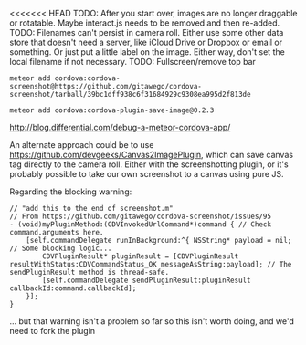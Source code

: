 <<<<<<< HEAD
TODO: After you start over, images are no longer draggable or rotatable. Maybe
interact.js needs to be removed and then re-added.
TODO: Filenames can't persist in camera roll. Either use some other data store that
doesn't need a server, like iCloud Drive or Dropbox or email or something. Or just
put a little label on the image. Either way, don't set the local filename if not necessary.
TODO: Fullscreen/remove top bar

    meteor add cordova:cordova-screenshot@https://github.com/gitawego/cordova-screenshot/tarball/39bc1dff938c6f31684929c9308ea995d2f813de

    meteor add cordova:cordova-plugin-save-image@0.2.3

http://blog.differential.com/debug-a-meteor-cordova-app/

An alternate approach could be to use https://github.com/devgeeks/Canvas2ImagePlugin, which can
save canvas tag directly to the camera roll. Either with the screenshotting plugin, or it's
probably possible to take our own screenshot to a canvas using pure JS.

Regarding the blocking warning:

    // "add this to the end of screenshot.m"
    // From https://github.com/gitawego/cordova-screenshot/issues/95
    - (void)myPluginMethod:(CDVInvokedUrlCommand*)command { // Check command.arguments here.
        [self.commandDelegate runInBackground:^{ NSString* payload = nil; // Some blocking logic...
            CDVPluginResult* pluginResult = [CDVPluginResult resultWithStatus:CDVCommandStatus_OK messageAsString:payload]; // The sendPluginResult method is thread-safe.
            [self.commandDelegate sendPluginResult:pluginResult callbackId:command.callbackId];
        }];
    }

... but that warning isn't a problem so far so this isn't worth doing, and we'd need
to fork the plugin
